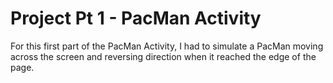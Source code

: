# Project Pt 1 - PacMan Activity
For this first part of the PacMan Activity, I had to simulate a PacMan moving across the screen and reversing direction when it reached the edge of the page.